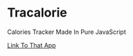 # Tracalorie
Calories Tracker Made In Pure JavaScript

[Link To That App](https://tracalories-app.netlify.app/)
